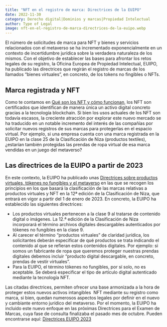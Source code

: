 ```yaml
---
title: "NFT en el registro de marca: Directrices de la EUIPO"
date: 2022-11-30
category: Derecho digital|Dominios y marcas|Propiedad Intelectual
author: Type of Legal
image: nft-en-el-registro-de-marca-directrices-de-la-euipo.webp
---
```


El número de solicitudes de marca para NFT y bienes y servicios relacionados con el metaverso se ha incrementado exponencialmente en un contexto de incertidumbre jurídica sobre la verdadera naturaleza de los mismos. Con el objetivo de establecer las bases para afrontar los retos legales de su registro, la Oficina Europea de Propiedad Intelectual, EUIPO,  ha publicado las directrices que regirán el registro de marcas de los llamados “bienes virtuales”, en concreto, de los tokens no fingibles o NFTs.

**Marca registrada y NFT**
--------------------------

Como te contamos en [Qué son los NFT y cómo funcionan](https://typeoflegal.com/que-son-los-nft-y-como-funcionan/ "Qué son los NFT y cómo funcionan"), los NFT son certificados que identifican de manera única un activo digital concreto gracias a la tecnología blockchain. Si bien los usos actuales de los NFT son todavía escasos, la creciente atracción por explorar este nuevo mercado se ha traducido en un notable incremento del interés de las compañías por solicitar nuevos registros de sus marcas para protegerlas en el espacio virtual. Por ejemplo, si una empresa cuenta con una marca registrada en la EUIPO en la clase 25 de la Clasificación de Niza (productos textiles), ¿estarían también protegidas las prendas de ropa virtual de esa marca vendidas en un juego del metaverso?

**Las directrices de la EUIPO a partir de 2023**
------------------------------------------------

En este contexto, la EUIPO ha publicado unas [Directrices sobre productos virtuales, tókenes no fungibles y el metaverso](https://euipo.europa.eu/ohimportal/es/news-newsflash/-/asset_publisher/JLOyNNwVxGDF/content/pt-virtual-goods-non-fungible-tokens-and-the-metaverse "Directrices sobre productos virtuales, tókenes no fungibles y el metaverso") en las que se recogen los principios en los que basará la clasificación de las marcas relativas a productos virtuales y NFT en la 12ª edición de la Clasificación de Niza, que entrará en vigor a partir del 1 de enero de 2023. En concreto, la EUIPO ha establecido las siguientes directrices:

*   Los productos virtuales pertenecen a la clase 9 al tratarse de contenido digital o imágenes. La 12.ª edición de la Clasificación de Niza incorporará el término archivos digitales descargables autenticados por tókenes no fungibles en la clase 9.
*   Al carecer el término “productos virtuales” de claridad jurídica, los solicitantes deberán especificar de qué productos se trata indicando el contenido al que se refieran estos contenidos digitales. Por ejemplo: si somos un fabricante de ropa que queremos proteger nuestras prendas digitales debemos incluir “producto digital descargable, en concreto, prendas de vestir virtuales”.
*   Para la EUIPO, el término tókenes no fungibles, por sí solo, no es aceptable. Se deberá especificar el tipo de artículo digital autenticado mediante la tecnología NFT.

Las citadas directrices, permiten ofrecer una base armonizada a la hora de proteger estos nuevos activos intangibles  NFT mediante su registro como marca, si bien, quedan numerosos aspectos legales por definir en el nuevo y cambiante entorno jurídico del metaverso. Por el momento, la EUIPO ha incluido este nuevo enfoque en las próximas Directrices para el Examen de Marcas, cuya fase de consulta finalizaba el pasado mes de octubre. Pueden encontrarse aquí: [Directrices EUIPO 2023](https://euipo.europa.eu/ohimportal/nl/draft-guidelines-2023 "Directrices EUIPO 2023")
